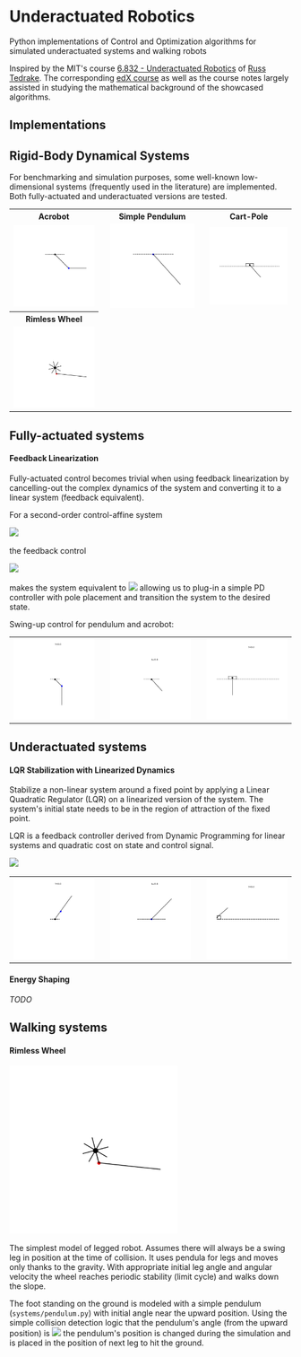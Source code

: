 # Underactuated Robotics

Python implementations of Control and Optimization algorithms 
for simulated underactuated systems and walking robots

Inspired by the MIT's course [6.832 - Underactuated Robotics](http://underactuated.mit.edu/underactuated.html) 
of [Russ Tedrake](http://groups.csail.mit.edu/locomotion/russt.html).
The corresponding [edX course](https://courses.edx.org/courses/course-v1:MITx+6.832x_2+3T2015/course/) as well as the course notes largely assisted in studying the mathematical background of the showcased
algorithms.

## Implementations

## Rigid-Body Dynamical Systems

For benchmarking and simulation purposes, some well-known 
low-dimensional systems (frequently used in the literature) are
implemented. Both fully-actuated and underactuated versions
are tested.

<table>
  <th>Acrobot</th>
  <th></th>
  <th>Simple Pendulum</th>
  <th></th>
  <th>Cart-Pole</th>
  <tr>
    <td><img src="./assets/acrobot_passive.gif" width="200px" /></td>
    <td></td>
    <td><img src="./assets/pendulum_passive.gif" width="200px" /></td>
    <td></td>
    <td><img src="./assets/cartpole_passive.gif" width="200px" /></td>
  </tr>
  
  <th>Rimless Wheel</th>
  <tr>
    <td><img src="./assets/rimlesswheel_passive.gif" width="200px" /></td>
  </tr>
</table>

## Fully-actuated systems
#### Feedback Linearization

Fully-actuated control becomes trivial when using feedback linearization
by cancelling-out the complex dynamics of the system and converting it
to a linear system (feedback equivalent).

For a second-order control-affine system

<img src="https://render.githubusercontent.com/render/math?math=\ddot{q} = f_1(q, \dot{q}) %2B f_2(q, \dot{q})u">  

the feedback control 

<img src="https://render.githubusercontent.com/render/math?math=u = f_2^{-1}(q, \dot{q})(v - f_1(q, \dot{q})">

makes the system equivalent to <img src="https://render.githubusercontent.com/render/math?math=\ddot{q} = v"> allowing 
us to plug-in a simple PD controller with pole placement and transition the system
to the desired state. 

Swing-up control for pendulum and acrobot:

<table>
  <tr>
    <td><img src="./assets/acrobot_feedback_linearization.gif" width="200px" /></td>
    <td></td>
    <td><img src="./assets/pendulum_feedback_linearization.gif" width="200px" /></td>
    <td></td>
    <td><img src="./assets/cartpole_feedback_linearization.gif" width="200px" /></td>
  </tr>
</table>

## Underactuated systems
#### LQR Stabilization with Linearized Dynamics

Stabilize a non-linear system around a fixed point by applying a Linear Quadratic Regulator (LQR)
on a linearized version of the system. The system's initial state needs to be in the region of 
attraction of the fixed point.

LQR is a feedback controller derived from Dynamic Programming for linear systems and quadratic cost
on state and control signal.  

<img src="https://render.githubusercontent.com/render/math?math=u = -Kx = -R^{-1}B^{T}Sx">

<table>
  <tr>
    <td><img src="./assets/acrobot_lqr_stabilization.gif" width="200px" /></td>
    <td></td>
    <td><img src="./assets/pendulum_lqr_stabilization.gif" width="200px" /></td>
    <td></td>
    <td><img src="./assets/cartpole_lqr_stabilization.gif" width="200px" /></td>
  </tr>
</table>

#### Energy Shaping
*TODO*

## Walking systems
#### Rimless Wheel

<img src="./assets/rimlesswheel_passive.gif" width="300px" />

The simplest model of legged robot. Assumes there will always 
be a swing leg in position at the time of collision. It uses pendula
for legs and moves only thanks to the gravity. With appropriate 
initial leg angle and angular velocity the wheel reaches periodic
stability (limit cycle) and walks down the slope.

The foot standing on the ground is modeled with a simple pendulum (`systems/pendulum.py`)
with initial angle near the upward position. Using the simple
collision detection logic that the pendulum's angle (from the upward position)
is <img src="https://render.githubusercontent.com/render/math?math=\theta = \alpha %2B \gamma">
the pendulum's position is changed during the simulation and is
placed in the position of next leg to hit the ground.
